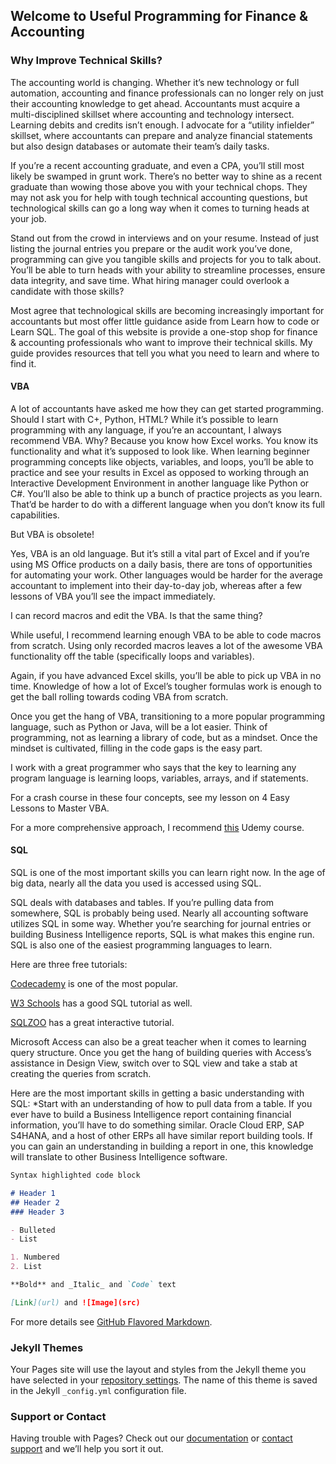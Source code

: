 ## Welcome to Useful Programming for Finance & Accounting



### Why Improve Technical Skills?

The accounting world is changing. Whether it’s new technology or full automation, accounting and finance professionals can no longer rely on just their accounting knowledge to get ahead. Accountants must acquire a multi-disciplined skillset where accounting and technology intersect. Learning debits and credits isn’t enough. I advocate for a “utility infielder” skillset, where accountants can prepare and analyze financial statements but also design databases or automate their team’s daily tasks.

If you’re a recent accounting graduate, and even a CPA, you’ll still most likely be swamped in grunt work. There’s no better way to shine as a recent graduate than wowing those above you with your technical chops. They may not ask you for help with tough technical accounting questions, but technological skills can go a long way when it comes to turning heads at your job.

Stand out from the crowd in interviews and on your resume. Instead of just listing the journal entries you prepare or the audit work you’ve done, programming can give you tangible skills and projects for you to talk about. You’ll be able to turn heads with your ability to streamline processes, ensure data integrity, and save time. What hiring manager could overlook a candidate with those skills?

Most agree that technological skills are becoming increasingly important for accountants but most offer little guidance aside from Learn how to code or Learn SQL. The goal of this website is provide a one-stop shop for finance & accounting professionals who want to improve their technical skills. My guide provides resources that tell you what you need to learn and where to find it.

#### VBA

A lot of accountants have asked me how they can get started programming. Should I start with C+, Python, HTML? While it’s possible to learn programming with any language, if you’re an accountant, I always recommend VBA. Why? Because you know how Excel works. You know its functionality and what it’s supposed to look like. When learning beginner programming concepts like objects, variables, and loops, you’ll be able to practice and see your results in Excel as opposed to working through an Interactive Development Environment in another language like Python or C#. You’ll also be able to think up a bunch of practice projects as you learn. That’d be harder to do with a different language when you don’t know its full capabilities.

But VBA is obsolete! 

Yes, VBA is an old language. But it’s still a vital part of Excel and if you’re using MS Office products on a daily basis, there are tons of opportunities for automating your work. Other languages would be harder for the average accountant to implement into their day-to-day job, whereas after a few lessons of VBA you’ll see the impact immediately.

I can record macros and edit the VBA. Is that the same thing?

While useful, I recommend learning enough VBA to be able to code macros from scratch. Using only recorded macros leaves a lot of the awesome VBA functionality off the table (specifically loops and variables).

Again, if you have advanced Excel skills, you’ll be able to pick up VBA in no time. Knowledge of how a lot of Excel’s tougher formulas work is enough to get the ball rolling towards coding VBA from scratch.

Once you get the hang of VBA, transitioning to a more popular programming language, such as Python or Java, will be a lot easier. Think of programming, not as learning a library of code, but as a mindset. Once the mindset is cultivated, filling in the code gaps is the easy part.

I work with a great programmer who says that the key to learning any program language is learning loops, variables, arrays, and if statements. 

For a crash course in these four concepts, see my lesson on 4 Easy Lessons to Master VBA.

For a more comprehensive approach, I recommend [this](https://www.udemy.com/ultimate-excel-programmer/) Udemy course. 

#### SQL

SQL is one of the most important skills you can learn right now. In the age of big data, nearly all the data you used is accessed using SQL. 

SQL deals with databases and tables. If you’re pulling data from somewhere, SQL is probably being used. Nearly all accounting software utilizes SQL in some way. Whether you’re searching for journal entries or building Business Intelligence reports, SQL is what makes this engine run. SQL is also one of the easiest programming languages to learn. 

Here are three free tutorials:

[Codecademy](https://www.codecademy.com/learn/learn-sql) is one of the most popular.

[W3 Schools](https://www.w3schools.com/sql/) has a good SQL tutorial as well.

[SQLZOO](http://sqlzoo.net/wiki/SQL_Tutorial) has a great interactive tutorial.

Microsoft Access can also be a great teacher when it comes to learning query structure. Once you get the hang of building queries with Access’s assistance in Design View, switch over to SQL view and take a stab at creating the queries from scratch. 

Here are the most important skills in getting a basic understanding with SQL:
*Start with an understanding of how to pull data from a table. If you ever have to build a Business Intelligence report containing financial information, you’ll have to do something similar. Oracle Cloud ERP, SAP S4HANA, and a host of other ERPs all have similar report building tools. If you can gain an understanding in building a report in one, this knowledge will translate to other Business Intelligence software.

```markdown
Syntax highlighted code block

# Header 1
## Header 2
### Header 3

- Bulleted
- List

1. Numbered
2. List

**Bold** and _Italic_ and `Code` text

[Link](url) and ![Image](src)
```

For more details see [GitHub Flavored Markdown](https://guides.github.com/features/mastering-markdown/).

### Jekyll Themes

Your Pages site will use the layout and styles from the Jekyll theme you have selected in your [repository settings](https://github.com/rinalddj/rinalddj.github.io/settings). The name of this theme is saved in the Jekyll `_config.yml` configuration file.

### Support or Contact

Having trouble with Pages? Check out our [documentation](https://help.github.com/categories/github-pages-basics/) or [contact support](https://github.com/contact) and we’ll help you sort it out.
